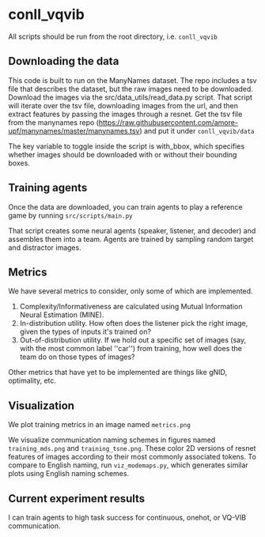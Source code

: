 # conll_vqvib

All scripts should be run from the root directory, i.e. ``conll_vqvib``

## Downloading the data

This code is built to run on the ManyNames dataset.
The repo includes a tsv file that describes the dataset, but the raw images need to be downloaded.
Download the images via the src/data_utils/read_data.py script.
That script will iterate over the tsv file, downloading images from the url, and then extract features by passing the images through a resnet.
Get the tsv file from the manynames repo (https://raw.githubusercontent.com/amore-upf/manynames/master/manynames.tsv) and put it under ``conll_vqvib/data``

The key variable to toggle inside the script is with_bbox, which specifies whether images should be downloaded with or without their bounding boxes.

## Training agents

Once the data are downloaded, you can train agents to play a reference game by running ``src/scripts/main.py``

That script creates some neural agents (speaker, listener, and decoder) and assembles them into a team.
Agents are trained by sampling random target and distractor images.

## Metrics
We have several metrics to consider, only some of which are implemented.

1. Complexity/Informativeness are calculated using Mutual Information Neural Estimation (MINE).
2. In-distribution utility. How often does the listener pick the right image, given the types of inputs it's trained on?
3. Out-of-distribution utility. If we hold out a specific set of images (say, with the most common label ''car'') from training, how well does the team do on those types of images?

Other metrics that have yet to be implemented are things like gNID, optimality, etc.

## Visualization
We plot training metrics in an image named ``metrics.png``

We visualize communication naming schemes in figures named ``training_mds.png`` and ``training_tsne.png``.
These color 2D versions of resnet features of images according to their most commonly associated tokens.
To compare to English naming, run ``viz_modemaps.py``, which generates similar plots using English naming schemes.

## Current experiment results

I can train agents to high task success for continuous, onehot, or VQ-VIB communication.
